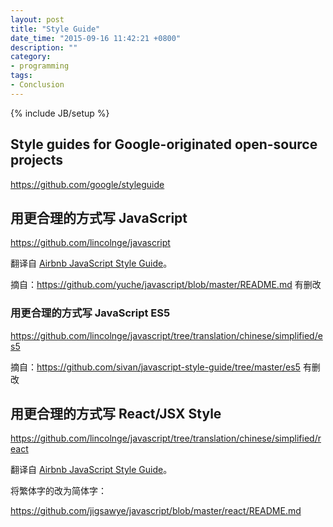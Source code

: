 ```yaml
---
layout: post
title: "Style Guide"
date_time: "2015-09-16 11:42:21 +0800"
description: ""
category:
- programming
tags:
- Conclusion
---
```

{% include JB/setup %}

## Style guides for Google-originated open-source projects

<https://github.com/google/styleguide>

## 用更合理的方式写 JavaScript

<https://github.com/lincolnge/javascript>

翻译自 [Airbnb JavaScript Style Guide](https://github.com/airbnb/javascript)。

摘自：<https://github.com/yuche/javascript/blob/master/README.md> 有删改

### 用更合理的方式写 JavaScript ES5

<https://github.com/lincolnge/javascript/tree/translation/chinese/simplified/es5>

摘自：<https://github.com/sivan/javascript-style-guide/tree/master/es5> 有删改

## 用更合理的方式写 React/JSX Style

<https://github.com/lincolnge/javascript/tree/translation/chinese/simplified/react>

翻译自 [Airbnb JavaScript Style Guide](https://github.com/airbnb/javascript/tree/master/react)。

将繁体字的改为简体字：

<https://github.com/jigsawye/javascript/blob/master/react/README.md>
